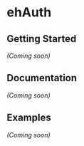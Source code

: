 # ehAuth

## Getting Started

_(Coming soon)_

## Documentation
_(Coming soon)_


## Examples
_(Coming soon)_

